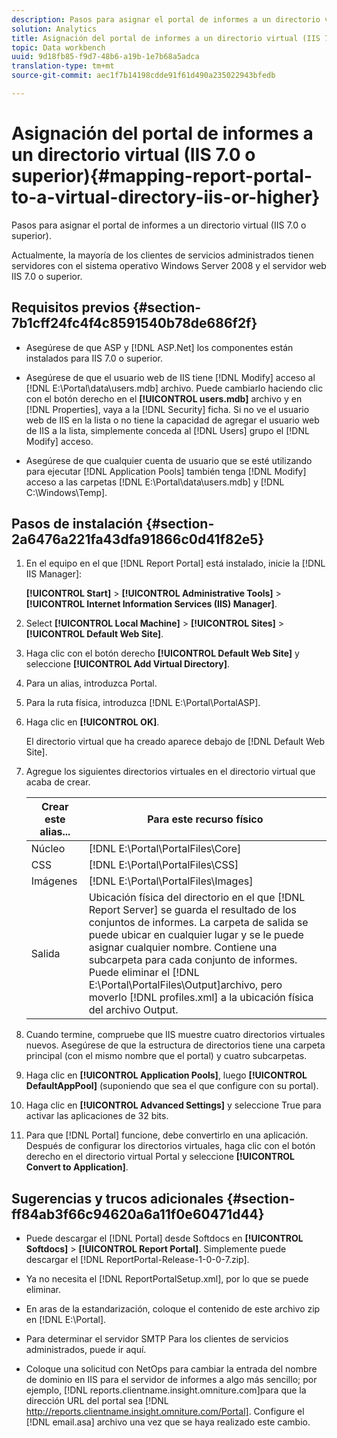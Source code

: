 ```yaml
---
description: Pasos para asignar el portal de informes a un directorio virtual (IIS 7.0 o superior).
solution: Analytics
title: Asignación del portal de informes a un directorio virtual (IIS 7.0 o superior)
topic: Data workbench
uuid: 9d18fb85-f9d7-48b6-a19b-1e7b68a5adca
translation-type: tm+mt
source-git-commit: aec1f7b14198cdde91f61d490a235022943bfedb

---
```



# Asignación del portal de informes a un directorio virtual (IIS 7.0 o superior){#mapping-report-portal-to-a-virtual-directory-iis-or-higher}

Pasos para asignar el portal de informes a un directorio virtual (IIS 7.0 o superior).

Actualmente, la mayoría de los clientes de servicios administrados tienen servidores con el sistema operativo Windows Server 2008 y el servidor web IIS 7.0 o superior.

## Requisitos previos {#section-7b1cff24fc4f4c8591540b78de686f2f}

* Asegúrese de que ASP y [!DNL ASP.Net] los componentes están instalados para IIS 7.0 o superior.
* Asegúrese de que el usuario web de IIS tiene [!DNL Modify] acceso al [!DNL E:\Portal\data\users.mdb] archivo. Puede cambiarlo haciendo clic con el botón derecho en el **[!UICONTROL users.mdb]** archivo y en [!DNL Properties], vaya a la [!DNL Security] ficha. Si no ve el usuario web de IIS en la lista o no tiene la capacidad de agregar el usuario web de IIS a la lista, simplemente conceda al [!DNL Users] grupo el [!DNL Modify] acceso.

* Asegúrese de que cualquier cuenta de usuario que se esté utilizando para ejecutar [!DNL Application Pools] también tenga [!DNL Modify] acceso a las carpetas [!DNL E:\Portal\data\users.mdb] y [!DNL C:\Windows\Temp\].

## Pasos de instalación {#section-2a6476a221fa43dfa91866c0d41f82e5}

1. En el equipo en el que [!DNL Report Portal] está instalado, inicie la [!DNL IIS Manager]:

   **[!UICONTROL Start]** > **[!UICONTROL Administrative Tools]** > **[!UICONTROL Internet Information Services (IIS) Manager]**.

1. Select **[!UICONTROL Local Machine]** > **[!UICONTROL Sites]** > **[!UICONTROL Default Web Site]**.

1. Haga clic con el botón derecho **[!UICONTROL Default Web Site]** y seleccione **[!UICONTROL Add Virtual Directory]**.

1. Para un alias, introduzca Portal.
1. Para la ruta física, introduzca [!DNL E:\Portal\PortalASP].
1. Haga clic en **[!UICONTROL OK]**.

   El directorio virtual que ha creado aparece debajo de [!DNL Default Web Site].

1. Agregue los siguientes directorios virtuales en el directorio virtual que acaba de crear.

   | Crear este alias... | Para este recurso físico |
   |---|---|
   | Núcleo | [!DNL E:\Portal\PortalFiles\Core] |
   | CSS | [!DNL E:\Portal\PortalFiles\CSS] |
   | Imágenes | [!DNL E:\Portal\PortalFiles\Images] |
   | Salida | Ubicación física del directorio en el que [!DNL Report Server] se guarda el resultado de los conjuntos de informes. La carpeta de salida se puede ubicar en cualquier lugar y se le puede asignar cualquier nombre. Contiene una subcarpeta para cada conjunto de informes. Puede eliminar el [!DNL E:\Portal\PortalFiles\Output]archivo, pero moverlo [!DNL profiles.xml] a la ubicación física del archivo Output. |

1. Cuando termine, compruebe que IIS muestre cuatro directorios virtuales nuevos. Asegúrese de que la estructura de directorios tiene una carpeta principal (con el mismo nombre que el portal) y cuatro subcarpetas.
1. Haga clic en **[!UICONTROL Application Pools]**, luego **[!UICONTROL DefaultAppPool]** (suponiendo que sea el que configure con su portal).

1. Haga clic en **[!UICONTROL Advanced Settings]** y seleccione True para activar las aplicaciones de 32 bits.
1. Para que [!DNL Portal] funcione, debe convertirlo en una aplicación. Después de configurar los directorios virtuales, haga clic con el botón derecho en el directorio virtual Portal y seleccione **[!UICONTROL Convert to Application]**.

## Sugerencias y trucos adicionales {#section-ff84ab3f66c94620a6a11f0e60471d44}

* Puede descargar el [!DNL Portal] desde Softdocs en **[!UICONTROL Softdocs]** > **[!UICONTROL Report Portal]**. Simplemente puede descargar el [!DNL ReportPortal-Release-1-0-0-7.zip].

* Ya no necesita el [!DNL ReportPortalSetup.xml], por lo que se puede eliminar.
* En aras de la estandarización, coloque el contenido de este archivo zip en [!DNL E:\Portal].
* Para determinar el servidor SMTP Para los clientes de servicios administrados, puede ir aquí.
* Coloque una solicitud con NetOps para cambiar la entrada del nombre de dominio en IIS para el servidor de informes a algo más sencillo; por ejemplo, [!DNL reports.clientname.insight.omniture.com]para que la dirección URL del portal sea [!DNL http://reports.clientname.insight.omniture.com/Portal]. Configure el [!DNL email.asa] archivo una vez que se haya realizado este cambio.

